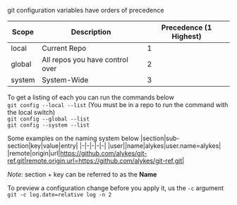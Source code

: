 git configuration variables have orders of precedence  

| Scope        | Description  | Precedence (1 Highest)|
|--------------|--------------|--|
| local        | Current Repo |1|
| global       | All repos you have control over  |2|
| system       | System-Wide  |3|

To get a listing of each you can run the commands below  
`git config --local --list`  (You must be in a repo to run the command with the local switch)  
`git config --global --list`    
`git config --system --list`  

Some examples on the naming system below
|section|sub-section|key|value|entry|
|-|-|-|-|-|
|user||name|alykes|user.name=alykes|
|remote|origin|url|https://github.com/alykes/git-ref.git|remote.origin.url=https://github.com/alykes/git-ref.git|

_Note:_ section + key can be referred to as the **Name**  

To preview a configuration change before you apply it, us the `-c` argument  
`git -c log.date=relative log -n 2`  
